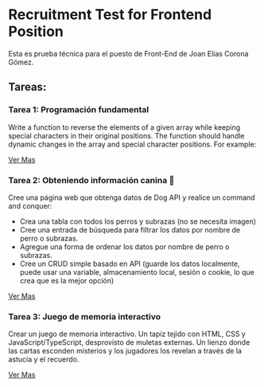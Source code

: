 
# Recruitment Test for Frontend Position

Esta es prueba técnica para el puesto de Front-End de Joan Elías Corona Gómez.

## Tareas:


### Tarea 1: Programación fundamental

Write a function to reverse the elements of a given array while keeping special characters in their original positions. The function should handle dynamic changes in the array and special character positions. For example:

[Ver Mas](./task-1/Readme.md)

### Tarea 2: Obteniendo información canina 🐶
Cree una página web que obtenga datos de Dog API y realice un command and conquer:
* Crea una tabla con todos los perros y subrazas (no se necesita imagen)
* Cree una entrada de búsqueda para filtrar los datos por nombre de perro o subrazas.
* Agregue una forma de ordenar los datos por nombre de perro o subrazas.
* Cree un CRUD simple basado en API (guarde los datos localmente, puede usar una variable, almacenamiento local, sesión o cookie, lo que crea que es la mejor opción)

[Ver Mas](./taks-2/README.md)

### Tarea 3: Juego de memoria interactivo
Crear un juego de memoria interactivo. Un tapiz tejido con HTML, CSS y JavaScript/TypeScript, desprovisto de muletas externas. Un lienzo donde las cartas esconden misterios y los jugadores los revelan a través de la astucia y el recuerdo.

[Ver Mas](./task-3/Readme.md)
